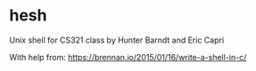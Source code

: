 # hesh
Unix shell for CS321 class by Hunter Barndt and Eric Capri

With help from: https://brennan.io/2015/01/16/write-a-shell-in-c/
